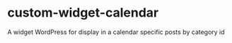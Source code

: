 # custom-widget-calendar
A widget WordPress for display in a calendar specific posts by category id

